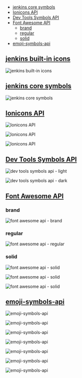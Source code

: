 <!-- START doctoc generated TOC please keep comment here to allow auto update -->
<!-- DON'T EDIT THIS SECTION, INSTEAD RE-RUN doctoc TO UPDATE -->

- [jenkins core symbols](#jenkins-core-symbols)
- [Ionicons API](#ionicons-api)
- [Dev Tools Symbols API](#dev-tools-symbols-api)
- [Font Awesome API](#font-awesome-api)
  - [brand](#brand)
  - [regular](#regular)
  - [solid](#solid)
- [emoji-symbols-api](#emoji-symbols-api)

<!-- END doctoc generated TOC please keep comment here to allow auto update -->

## [jenkins built-in icons](https://github.com/jenkinsci/jenkins/tree/9b15bf933fd6496f6489667de4c5d6a4c361b9b1/war/src/main/webapp/images/svgs)

![jenkins built-in icons](./icon.built-in-list.png)

## [jenkins core symbols](https://github.com/jenkinsci/jenkins/tree/master/war/src/main/resources/images/symbols)

![jenkins core symbols](./symbol.jenkins-core.png)

## [Ionicons API](https://plugins.jenkins.io/ionicons-api/dependencies/)

![Ionicons API](./symbol.plugin-ionicons-api-1.png)

![Ionicons API](./symbol.plugin-ionicons-api-2.png)

![Ionicons API](./symbol.plugin-ionicons-api-3.png)

## [Dev Tools Symbols API](https://plugins.jenkins.io/oss-symbols-api/)

![dev tools symbols api - light](./symbol.plugin-oss-symbols-api.light.png)

![dev tools symbols api - dark](./symbol.plugin-oss-symbols-api.dark.png)

## [Font Awesome API](https://plugins.jenkins.io/font-awesome-api/)

### brand

![font awesome api - brand](./symbol.plugin-font-awesome-api.brand.png)

### regular

![font awesome api - regular](./symbol.plugin-font-awesome-api.regular.png)

### solid

![font awesome api - solid](./symbol.plugin-font-awesome-api.solid-1.png)

![font awesome api - solid](./symbol.plugin-font-awesome-api.solid-2.png)

![font awesome api - solid](./symbol.plugin-font-awesome-api.solid-3.png)

## [emoji-symbols-api](https://plugins.jenkins.io/emoji-symbols-api/)

![emoji-symbols-api](./symbol.plugin-emoji-symbols-api-1.png)

![emoji-symbols-api](./symbol.plugin-emoji-symbols-api-2.png)

![emoji-symbols-api](./symbol.plugin-emoji-symbols-api-3.png)

![emoji-symbols-api](./symbol.plugin-emoji-symbols-api-4.png)

![emoji-symbols-api](./symbol.plugin-emoji-symbols-api-5.png)

![emoji-symbols-api](./symbol.plugin-emoji-symbols-api-6.png)

![emoji-symbols-api](./symbol.plugin-emoji-symbols-api-7.png)
